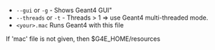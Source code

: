 - `--gui` or `-g` - Shows Geant4 GUI"
- `--threads` or `-t` - Threads > 1 => use Geant4 multi-threaded mode. 
- `<your>.mac` Runs Geant4 with this file

If 'mac' file is not given, then $G4E_HOME/resources 
